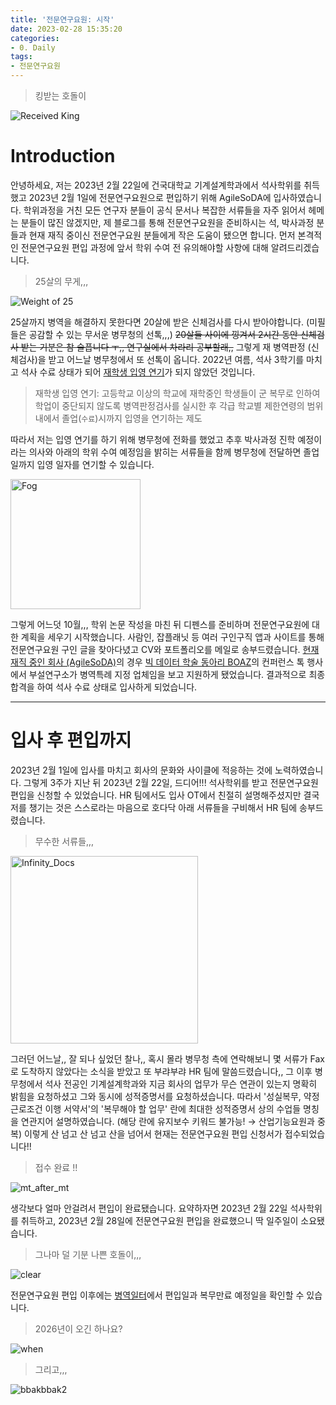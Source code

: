 ```yaml
---
title: '전문연구요원: 시작'
date: 2023-02-28 15:35:20
categories:
- 0. Daily
tags:
- 전문연구요원
---
```

> 킹받는 호돌이

![Received King](https://user-images.githubusercontent.com/42334717/221774607-92a8c8fd-9990-45da-b561-c5ea441bb304.png)

# Introduction

안녕하세요, 저는 2023년 2월 22일에 건국대학교 기계설계학과에서 석사학위를 취득했고 2023년 2월 1일에 전문연구요원으로 편입하기 위해 AgileSoDA에 입사하였습니다.
학위과정을 거친 모든 연구자 분들이 공식 문서나 복잡한 서류들을 자주 읽어서 헤메는 분들이 많진 않겠지만, 제 블로그를 통해 전문연구요원을 준비하시는 석, 박사과정 분들과 현재 재직 중이신 전문연구요원 분들에게 작은 도움이 됐으면 합니다.
먼저 본격적인 전문연구요원 편입 과정에 앞서 학위 수여 전 유의해야할 사항에 대해 알려드리겠습니다.

<!-- More -->

> 25살의 무게,,,

![Weight of 25](https://user-images.githubusercontent.com/42334717/221777283-2912e0a9-fb19-42e1-9002-e919cdeb51dd.png)

25살까지 병역을 해결하지 못한다면 20살에 받은 신체검사를 다시 받아야합니다. (미필들은 공감할 수 있는 무서운 병무청의 선톡,,,)
~~20살들 사이에 낑겨서 2시간 동안 신체검사 받는 기분은 참 슬픕니다 ㅜ,, 연구실에서 차라리 공부할래,,~~
그렇게 재 병역판정 (신체검사)을 받고 어느날 병무청에서 또 선톡이 옵니다.
2022년 여름, 석사 3학기를 마치고 석사 수료 상태가 되어 [재학생 입영 연기](https://www.mma.go.kr/contents.do?mc=usr0000174)가 되지 않았던 것입니다.

> 재학생 입영 연기: 고등학교 이상의 학교에 재학중인 학생들이 군 복무로 인하여 학업이 중단되지 않도록 병역판정검사를 실시한 후 각급 학교별 제한연령의 범위내에서 졸업(`수료`)시까지 입영을 연기하는 제도

따라서 저는 입영 연기를 하기 위해 병무청에 전화를 했었고 추후 박사과정 진학 예정이라는 의사와 아래의 학위 수여 예정임을 밝히는 서류들을 함께 병무청에 전달하면 졸업일까지 입영 일자를 연기할 수 있습니다.

<img width="208" alt="Fog" src="https://user-images.githubusercontent.com/42334717/221779539-200abed7-1d67-48ab-9d3b-b479333e590e.png">

그렇게 어느덧 10월,,, 학위 논문 작성을 마친 뒤 디펜스를 준비하며 전문연구요원에 대한 계획을 세우기 시작했습니다.
사람인, 잡플래닛 등 여러 구인구직 앱과 사이트를 통해 전문연구요원 구인 글을 찾아다녔고 CV와 포트폴리오를 메일로 송부드렸습니다.
[현재 재직 중인 회사 (AgileSoDA)](https://agilesoda.notion.site/AgileSoDA-00811105dc1e4d1ba80763133fed92a4)의 경우 [빅 데이터 학술 동아리 BOAZ](https://www.bigdataboaz.com/)의 컨퍼런스 톡 행사에서 부설연구소가 병역특례 지정 업체임을 보고 지원하게 됐었습니다.
결과적으로 최종합격을 하여 석사 수료 상태로 입사하게 되었습니다.

---

# 입사 후 편입까지

2023년 2월 1일에 입사를 마치고 회사의 문화와 사이클에 적응하는 것에 노력하였습니다.
그렇게 3주가 지난 뒤 2023년 2월 22일, 드디어!!! 석사학위를 받고 전문연구요원 편입을 신청할 수 있었습니다.
HR 팀에서도 입사 OT에서 친절히 설명해주셨지만 결국 저를 챙기는 것은 스스로라는 마음으로 호다닥 아래 서류들을 구비해서 HR 팀에 송부드렸습니다.

> 무수한 서류들,,,

<img width="300" alt="Infinity_Docs" src="https://user-images.githubusercontent.com/42334717/221782965-d761ae20-1790-4183-9a89-d1b3d5234dfd.png">

그러던 어느날,, 잘 되나 싶었던 찰나,, 혹시 몰라 병무청 측에 연락해보니 몇 서류가 Fax로 도착하지 않았다는 소식을 받았고 또 부랴부랴 HR 팀에 말씀드렸습니다,,
그 이후 병무청에서 석사 전공인 기계설계학과와 지금 회사의 업무가 무슨 연관이 있는지 명확히 밝힘을 요청하셨고 그와 동시에 성적증명서를 요청하셨습니다.
따라서 '성실복무, 약정근로조건 이행 서약서'의 '복무해야 할 업무' 란에 최대한 성적증명서 상의 수업들 명칭을 연관지어 설명하였습니다. (해당 란에 유지보수 키워드 불가능! $\rightarrow$ 산업기능요원과 중복)
이렇게 산 넘고 산 넘고 산을 넘어서 현재는 전문연구요원 편입 신청서가 접수되었습니다!!

> 접수 완료 !!

![mt_after_mt](https://user-images.githubusercontent.com/42334717/221774869-c7d46e90-5407-4378-a3ff-c75b3ddc4f95.png)

생각보다 얼마 안걸려서 편입이 완료됐습니다.
요약하자면 2023년 2월 22일 석사학위를 취득하고, 2023년 2월 28일에 전문연구요원 편입을 완료했으니 딱 일주일이 소요됐습니다.

> 그나마 덜 기분 나쁜 호돌이,,,

![clear](https://user-images.githubusercontent.com/42334717/221795321-bed883c7-d936-491b-a4d3-5e83e9d8bf88.png)

전문연구요원 편입 이후에는 [병역일터](https://work.mma.go.kr/caisBYIS/)에서 편입일과 복무만료 예정일을 확인할 수 있습니다.

> 2026년이 오긴 하나요?

![when](https://user-images.githubusercontent.com/42334717/221796446-51be293e-980c-47ec-beaa-a6690e58d9c4.png)

> 그리고,,,

![bbakbbak2](https://user-images.githubusercontent.com/42334717/221797855-871b5a68-da81-42c6-80d7-58635901f498.png)